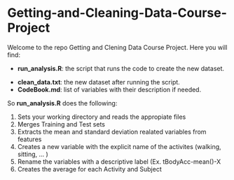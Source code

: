 # Getting-and-Cleaning-Data-Course-Project

Welcome to the repo Getting and Clening Data Course Project.
Here you will find:
  * **run_analysis.R**: the script that runs the code to create the new dataset.
  - **clean_data.txt**: the new dataset after running the script.
  - **CodeBook.md**: list of variables with their description if needed.
  
 So **run_analysis.R** does the following:
  1. Sets your working directory and reads the appropiate files
  2. Merges Training and Test sets
  3. Extracts the mean and standard deviation realated variables from features
  4. Creates a new variable with the explicit name of the activites (walking, sitting, ... )
  5. Rename the variables with a descriptive label (Ex. tBodyAcc-mean()-X
  6. Creates the average for each Activity and Subject
